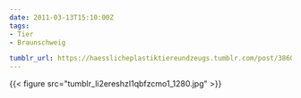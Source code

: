 ```yaml
---
date: 2011-03-13T15:10:00Z
tags:
- Tier
- Braunschweig

tumblr_url: https://haesslicheplastiktiereundzeugs.tumblr.com/post/3860975517
---
```

{{< figure src="tumblr_li2ereshzI1qbfzcmo1_1280.jpg" >}}
